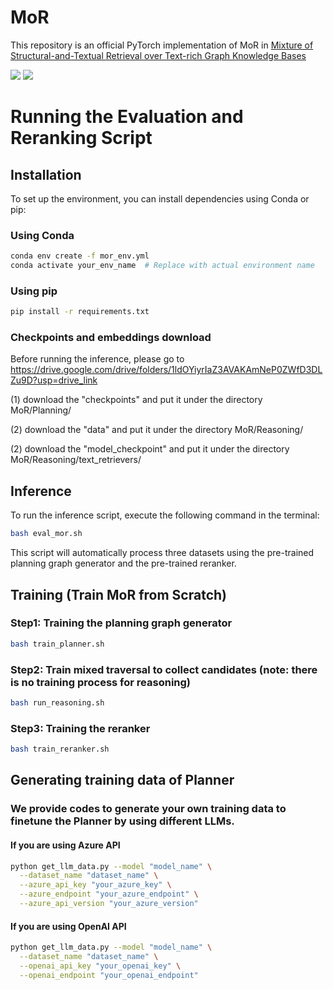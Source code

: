 # MoR
This repository is an official PyTorch implementation of MoR in [Mixture of Structural-and-Textual Retrieval over Text-rich Graph Knowledge Bases](https://arxiv.org/pdf/2502.20317)

[![](https://img.shields.io/badge/Huggingface_Learderboard-online-yellow?style=plastic&logo=Hugging%20face)](https://huggingface.co/GagaLey/MoR)
[![](https://img.shields.io/badge/Arxiv-paper-red?style=plastic&logo=arxiv)](https://arxiv.org/pdf/2502.20317)

# Running the Evaluation and Reranking Script

## Installation
To set up the environment, you can install dependencies using Conda or pip:

### Using Conda
```bash
conda env create -f mor_env.yml
conda activate your_env_name  # Replace with actual environment name
```

### Using pip
```bash
pip install -r requirements.txt
```

### Checkpoints and embeddings download
Before running the inference, please go to https://drive.google.com/drive/folders/1ldOYiyrIaZ3AVAKAmNeP0ZWfD3DLZu9D?usp=drive_link

(1) download the "checkpoints" and put it under the directory MoR/Planning/

(2) download the "data" and put it under the directory MoR/Reasoning/

(2) download the "model_checkpoint" and put it under the directory MoR/Reasoning/text_retrievers/


## Inference
To run the inference script, execute the following command in the terminal:

```bash
bash eval_mor.sh
```

This script will automatically process three datasets using the pre-trained planning graph generator and the pre-trained reranker.

## Training (Train MoR from Scratch)
### Step1: Training the planning graph generator 

```bash
bash train_planner.sh
```

### Step2: Train mixed traversal to collect candidates (note: there is no training process for reasoning)

```bash
bash run_reasoning.sh
```

### Step3: Training the reranker

```bash
bash train_reranker.sh
```

## Generating training data of Planner
### We provide codes to generate your own training data to finetune the Planner by using different LLMs.
#### If you are using Azure API

```bash
python get_llm_data.py --model "model_name" \
  --dataset_name "dataset_name" \
  --azure_api_key "your_azure_key" \
  --azure_endpoint "your_azure_endpoint" \
  --azure_api_version "your_azure_version"

```

#### If you are using OpenAI API

```bash
python get_llm_data.py --model "model_name" \
  --dataset_name "dataset_name" \
  --openai_api_key "your_openai_key" \
  --openai_endpoint "your_openai_endpoint"

```
